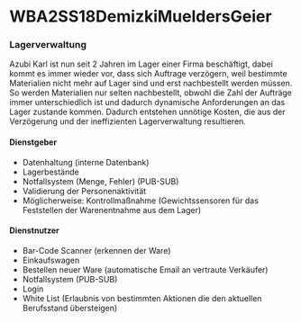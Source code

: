 # WBA2SS18DemizkiMueldersGeier

### Lagerverwaltung

Azubi Karl ist nun seit 2 Jahren im Lager einer Firma beschäftigt, dabei kommt es immer wieder vor, dass sich Auftrage verzögern, weil bestimmte Materialien nicht mehr auf Lager sind und erst nachbestellt werden müssen. So werden Materialien nur selten nachbestellt, obwohl die Zahl der Aufträge immer unterschiedlich ist und dadurch dynamische Anforderungen an das Lager zustande kommen. Dadurch entstehen unnötige Kosten, die aus der Verzögerung und der ineffizienten Lagerverwaltung resultieren.
  

#### Dienstgeber
*	Datenhaltung (interne Datenbank)
*	Lagerbestände
*	Notfallsystem (Menge, Fehler) (PUB-SUB)
*	Validierung der Personenaktivität
*	Möglicherweise: Kontrollmaßnahme (Gewichtssensoren für das Feststellen der Warenentnahme aus dem Lager)
#### Dienstnutzer
*	Bar-Code Scanner (erkennen der Ware)
*	Einkaufswagen
*	Bestellen neuer Ware (automatische Email an vertraute Verkäufer)
*	Notfallsystem (PUB-SUB)
*	Login
*	White List (Erlaubnis von bestimmten Aktionen die den aktuellen Berufsstand übersteigen)

